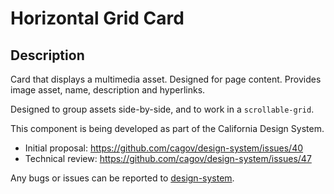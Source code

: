 # Horizontal Grid Card

## Description
Card that displays a multimedia asset. Designed for page content. Provides image asset, name, description and hyperlinks.

Designed to group assets side-by-side, and to work in a `scrollable-grid`.

This component is being developed as part of the California Design System.
* Initial proposal: https://github.com/cagov/design-system/issues/40
* Technical review: https://github.com/cagov/design-system/issues/47

Any bugs or issues can be reported to [design-system](https://github.com/cagov/design-system).